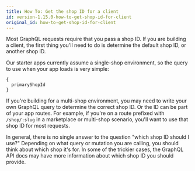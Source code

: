 ```yaml
---
title: How To: Get the shop ID for a client
id: version-1.15.0-how-to-get-shop-id-for-client
original_id: how-to-get-shop-id-for-client
---
```


Most GraphQL requests require that you pass a shop ID. If you are building a client, the first thing you'll need to do is determine the default shop ID, or another shop ID.

Our starter apps currently assume a single-shop environment, so the query to use when your app loads is very simple:

```
{
  primaryShopId
}
```

If you're building for a multi-shop environment, you may need to write your own GraphQL query to determine the correct shop ID. Or the ID can be part of your app routes. For example, if you're on a route prefixed with `/shop/:slug` in a marketplace or multi-shop scenario, you'll want to use that shop ID for most requests.

In general, there is no single answer to the question "which shop ID should I use?" Depending on what query or mutation you are calling, you should think about which shop it's for. In some of the trickier cases, the GraphQL API docs may have more information about which shop ID you should provide.

